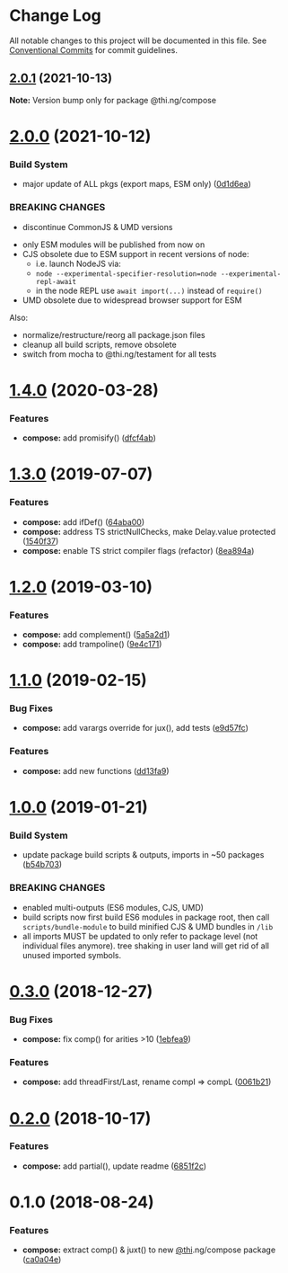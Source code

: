 # Change Log

All notable changes to this project will be documented in this file.
See [Conventional Commits](https://conventionalcommits.org) for commit guidelines.

## [2.0.1](https://github.com/thi-ng/umbrella/compare/@thi.ng/compose@2.0.0...@thi.ng/compose@2.0.1) (2021-10-13)

**Note:** Version bump only for package @thi.ng/compose





# [2.0.0](https://github.com/thi-ng/umbrella/compare/@thi.ng/compose@1.4.36...@thi.ng/compose@2.0.0) (2021-10-12)


### Build System

* major update of ALL pkgs (export maps, ESM only) ([0d1d6ea](https://github.com/thi-ng/umbrella/commit/0d1d6ea9fab2a645d6c5f2bf2591459b939c09b6))


### BREAKING CHANGES

* discontinue CommonJS & UMD versions

- only ESM modules will be published from now on
- CJS obsolete due to ESM support in recent versions of node:
  - i.e. launch NodeJS via:
  - `node --experimental-specifier-resolution=node --experimental-repl-await`
  - in the node REPL use `await import(...)` instead of `require()`
- UMD obsolete due to widespread browser support for ESM

Also:
- normalize/restructure/reorg all package.json files
- cleanup all build scripts, remove obsolete
- switch from mocha to @thi.ng/testament for all tests






#  [1.4.0](https://github.com/thi-ng/umbrella/compare/@thi.ng/compose@1.3.12...@thi.ng/compose@1.4.0) (2020-03-28) 

###  Features 

- **compose:** add promisify() ([dfcf4ab](https://github.com/thi-ng/umbrella/commit/dfcf4ab7333b25c4332f783d124d86de058feceb)) 

#  [1.3.0](https://github.com/thi-ng/umbrella/compare/@thi.ng/compose@1.2.5...@thi.ng/compose@1.3.0) (2019-07-07) 

###  Features 

- **compose:** add ifDef() ([64aba00](https://github.com/thi-ng/umbrella/commit/64aba00)) 
- **compose:** address TS strictNullChecks, make Delay.value protected ([1540f37](https://github.com/thi-ng/umbrella/commit/1540f37)) 
- **compose:** enable TS strict compiler flags (refactor) ([8ea894a](https://github.com/thi-ng/umbrella/commit/8ea894a)) 

#  [1.2.0](https://github.com/thi-ng/umbrella/compare/@thi.ng/compose@1.1.2...@thi.ng/compose@1.2.0) (2019-03-10) 

###  Features 

- **compose:** add complement() ([5a5a2d1](https://github.com/thi-ng/umbrella/commit/5a5a2d1)) 
- **compose:** add trampoline() ([9e4c171](https://github.com/thi-ng/umbrella/commit/9e4c171)) 

#  [1.1.0](https://github.com/thi-ng/umbrella/compare/@thi.ng/compose@1.0.2...@thi.ng/compose@1.1.0) (2019-02-15) 

###  Bug Fixes 

- **compose:** add varargs override for jux(),  add tests ([e9d57fc](https://github.com/thi-ng/umbrella/commit/e9d57fc)) 

###  Features 

- **compose:** add new functions ([dd13fa9](https://github.com/thi-ng/umbrella/commit/dd13fa9)) 

#  [1.0.0](https://github.com/thi-ng/umbrella/compare/@thi.ng/compose@0.3.0...@thi.ng/compose@1.0.0) (2019-01-21) 

###  Build System 

- update package build scripts & outputs, imports in ~50 packages ([b54b703](https://github.com/thi-ng/umbrella/commit/b54b703)) 

###  BREAKING CHANGES 

- enabled multi-outputs (ES6 modules, CJS, UMD) 
- build scripts now first build ES6 modules in package root, then call   `scripts/bundle-module` to build minified CJS & UMD bundles in `/lib` 
- all imports MUST be updated to only refer to package level   (not individual files anymore). tree shaking in user land will get rid of   all unused imported symbols. 

#  [0.3.0](https://github.com/thi-ng/umbrella/compare/@thi.ng/compose@0.2.2...@thi.ng/compose@0.3.0) (2018-12-27) 

###  Bug Fixes 

- **compose:** fix comp() for arities >10 ([1ebfea9](https://github.com/thi-ng/umbrella/commit/1ebfea9)) 

###  Features 

- **compose:** add threadFirst/Last, rename compI => compL ([0061b21](https://github.com/thi-ng/umbrella/commit/0061b21)) 

#  [0.2.0](https://github.com/thi-ng/umbrella/compare/@thi.ng/compose@0.1.4...@thi.ng/compose@0.2.0) (2018-10-17) 

###  Features 

- **compose:** add partial(), update readme ([6851f2c](https://github.com/thi-ng/umbrella/commit/6851f2c)) 

#  0.1.0 (2018-08-24) 

###  Features 

- **compose:** extract comp() & juxt() to new [@thi](https://github.com/thi).ng/compose package ([ca0a04e](https://github.com/thi-ng/umbrella/commit/ca0a04e))
